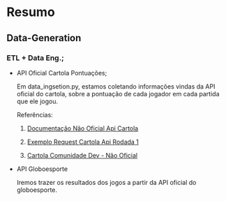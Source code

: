 # Resumo

## Data-Generation 
### ETL + Data Eng.;
* API Oficial Cartola Pontuações;

  Em data_ingsetion.py, estamos coletando informações vindas da API oficial do cartola, sobre a pontuação de cada jogador em cada partida que ele jogou.

  Referências:

  1. [Documentação Não Oficial Api Cartola](https://github.com/wgenial/cartrolandofc/blob/master/nova-api.md)
    
  2. [Exemplo Request Cartola Api Rodada 1 ](https://api.cartolafc.globo.com/atletas/pontuados/1)
   
  3. [Cartola Comunidade Dev - Não Oficial](https://gitter.im/cartrolandofc/dev)
  
  
* API Globoesporte

  Iremos trazer os resultados dos jogos a partir da API oficial do globoesporte.
